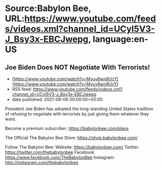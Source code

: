 # Source:Babylon Bee, URL:https://www.youtube.com/feeds/videos.xml?channel_id=UCyl5V3-J_Bsy3x-EBCJwepg, language:en-US

## Joe Biden Does NOT Negotiate With Terrorists!
 - [https://www.youtube.com/watch?v=Myuy6wn8UcY](https://www.youtube.com/watch?v=Myuy6wn8UcY)
 - RSS feed: https://www.youtube.com/feeds/videos.xml?channel_id=UCyl5V3-J_Bsy3x-EBCJwepg
 - date published: 2021-09-06 00:00:00+00:00

President Joe Biden has adopted the long-standing United States tradition of refusing to negotiate with terrorists by just giving them whatever they want.

Become a premium subscriber:  https://babylonbee.com/plans

The Official The Babylon Bee Store:  https://shop.babylonbee.com/

Follow The Babylon Bee:
Website: https://babylonbee.com/
Twitter: https://twitter.com/thebabylonbee
Facebook: https://www.facebook.com/TheBabylonBee
Instagram: http://instagram.com/thebabylonbee

